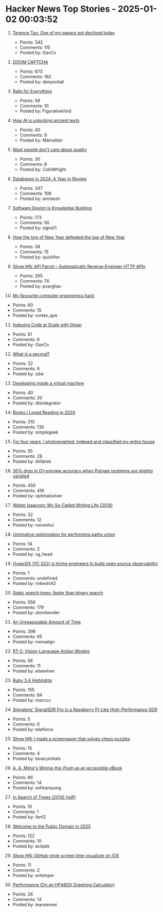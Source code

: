 # Hacker News Top Stories - 2025-01-02 00:03:52

1. [Terence Tao: One of my papers got declined today](https://mathstodon.xyz/@tao/113721192051328193)
   - Points: 342
   - Comments: 115
   - Posted by: GavCo

2. [DOOM CAPTCHA](https://doom-captcha.vercel.app/)
   - Points: 673
   - Comments: 162
   - Posted by: denysvitali

3. [Rails for Everything](https://literallythevoid.com/blog/rails_for_everything.html)
   - Points: 58
   - Comments: 10
   - Posted by: FigurativeVoid

4. [How AI is unlocking ancient texts](https://www.nature.com/articles/d41586-024-04161-z)
   - Points: 40
   - Comments: 9
   - Posted by: Marceltan

5. [Most people don't care about quality](https://shkspr.mobi/blog/2024/12/most-people-dont-care-about-quality/)
   - Points: 30
   - Comments: 8
   - Posted by: ColinWright

6. [Databases in 2024: A Year in Review](https://www.cs.cmu.edu/~pavlo/blog/2025/01/2024-databases-retrospective.html)
   - Points: 347
   - Comments: 108
   - Posted by: avinassh

7. [Software Design Is Knowledge Building](https://olano.dev/blog/software-design-is-knowledge-building/)
   - Points: 173
   - Comments: 50
   - Posted by: signa11

8. [How the lore of New Year defeated the law of New Year](https://davidallengreen.com/2025/01/how-the-lore-of-new-year-defeated-the-law-of-new-year-how-the-english-state-gave-up-on-insisting-the-new-year-started-on-25-march/)
   - Points: 38
   - Comments: 15
   - Posted by: quickfox

9. [Show HN: API Parrot – Automatically Reverse Engineer HTTP APIs](https://apiparrot.com/)
   - Points: 265
   - Comments: 74
   - Posted by: pvarghav

10. [My favourite computer ergonomics hack](https://blog.jacobvosmaer.nl/0036-beeper/)
   - Points: 60
   - Comments: 15
   - Posted by: vortex_ape

11. [Indexing Code at Scale with Glean](https://engineering.fb.com/2024/12/19/developer-tools/glean-open-source-code-indexing/)
   - Points: 51
   - Comments: 6
   - Posted by: GavCo

12. [What is a second?](https://www.johndcook.com/blog/2024/12/29/what-exactly-is-a-second/)
   - Points: 22
   - Comments: 9
   - Posted by: zdw

13. [Developing inside a virtual machine](https://blog.disintegrator.dev/posts/dev-virtual-machine/)
   - Points: 40
   - Comments: 20
   - Posted by: disintegrator

14. [Books I Loved Reading in 2024](https://thoughts.wyounas.com/p/books-i-enjoyed-most-in-2024)
   - Points: 310
   - Comments: 130
   - Posted by: simplegeek

15. [For four years, I photographed, indexed and classified my entire house](https://www.katalog-barbaraiweins.com)
   - Points: 55
   - Comments: 28
   - Posted by: Alifatisk

16. [30% drop in O1-preview accuracy when Putnam problems are slightly variated](https://openreview.net/forum?id=YXnwlZe0yf&noteId=yrsGpHd0Sf)
   - Points: 450
   - Comments: 416
   - Posted by: optimalsolver

17. [Walter Isaacson: My So-Called Writing Life (2014)](https://lehnews.wordpress.com/2014/03/25/walter-isaacson-my-so-called-writing-life/)
   - Points: 32
   - Comments: 12
   - Posted by: nsoonhui

18. [Unintuitive optimization for performing paths union](https://minus-ze.ro/posts/unintuitive-optimization-for-performing-paths-union/)
   - Points: 14
   - Comments: 2
   - Posted by: vg_head

19. [HyperDX (YC S22) is hiring engineers to build open source observability](https://www.ycombinator.com/companies/hyperdx/jobs)
   - Points: 1
   - Comments: undefined
   - Posted by: mikeshi42

20. [Static search trees: faster than binary search](https://curiouscoding.nl/posts/static-search-tree/)
   - Points: 556
   - Comments: 179
   - Posted by: atombender

21. [An Unreasonable Amount of Time](https://allenpike.com/2024/an-unreasonable-amount-of-time)
   - Points: 398
   - Comments: 65
   - Posted by: memalign

22. [RT-2: Vision-Language-Action Models](https://robotics-transformer2.github.io/)
   - Points: 58
   - Comments: 11
   - Posted by: elsewhen

23. [Ruby 3.4 Highlights](https://blog.sinjakli.co.uk/2025/01/01/ruby-3-4-highlights/)
   - Points: 155
   - Comments: 64
   - Posted by: mscccc

24. [Signalens' SignalSDR Pro Is a Raspberry Pi-Like High-Performance SDR](https://www.hackster.io/news/signalens-signalsdr-pro-is-a-raspberry-pi-like-high-performance-software-defined-radio-33d06214b465)
   - Points: 5
   - Comments: 0
   - Posted by: teleforce

25. [Show HN: I made a screensaver that solves chess puzzles](https://screensaverchess.com)
   - Points: 15
   - Comments: 4
   - Posted by: binaryinitials

26. [A. A. Milne's Winnie-the-Pooh as an accessible eBook](https://tilde.zone/@gluejar/113749300977151258)
   - Points: 86
   - Comments: 14
   - Posted by: sohkamyung

27. [In Search of Types (2014) [pdf]](https://www.humprog.org/~stephen/papers/kell14in-author-version.pdf)
   - Points: 10
   - Comments: 1
   - Posted by: fanf2

28. [Welcome to the Public Domain in 2025](https://blog.archive.org/2025/01/01/welcome-to-the-public-domain-in-2025/)
   - Points: 122
   - Comments: 10
   - Posted by: ecliptik

29. [Show HN: GitHub-style screen time visualizer on iOS](https://apps.apple.com/us/app/clearspace-reduce-screen-time/id1572515807)
   - Points: 11
   - Comments: 2
   - Posted by: anteloper

30. [Performance (On an HP48GX Graphing Calculator)](http://masochistcoder.blogspot.com/2016/05/performance.html)
   - Points: 26
   - Comments: 14
   - Posted by: leansensei

